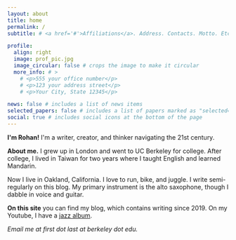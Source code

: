 ```yaml
---
layout: about
title: home
permalink: /
subtitle: # <a href='#'>Affiliations</a>. Address. Contacts. Motto. Etc.

profile:
  align: right
  image: prof_pic.jpg
  image_circular: false # crops the image to make it circular
  more_info: # >
    # <p>555 your office number</p>
    # <p>123 your address street</p>
    # <p>Your City, State 12345</p>

news: false # includes a list of news items
selected_papers: false # includes a list of papers marked as "selected={true}"
social: true # includes social icons at the bottom of the page
---
```


**I'm Rohan!** I'm a writer, creator, and thinker navigating the 21st century.

**About me.** I grew up in London and went to UC Berkeley for college. After college, I lived in Taiwan for two years where I taught English and learned Mandarin.

Now I live in Oakland, California. I love to run, bike, and juggle. I write semi-regularly on this blog. My primary instrument is the alto saxophone, though I dabble in voice and guitar.

**On this site** you can find my blog, which contains writing since 2019. On my Youtube, I have a [jazz album](https://www.youtube.com/watch?v=wevUja0L6m8&list=PLLmNtQG2epzFG2PwtDTz4U9OVDCsiJGG8). 

*Email me at first dot last at berkeley dot edu.*

<!-- I was born in the year 2000, so my Chinese zodiac is the dragon. I grew up in the UK, and went to school called *The American School in London*. I moved to the US to attend college, and graduated from UC Berkeley with a BA in Economics. At Berkeley, I did a lot of animal rights activism, sang in an a capella group, published an economics paper, and helped found a vegan coop. After graduating, I moved to Kaohsiung, Taiwan to teach English and learn Mandarin, Chinese. I enjoyed teaching a great deal, but thought I should try something else after two years. Right now, I'm pondering my next steps! -->



<!-- To-do with regards to the blog: -->
<!-- - reduce the gap above headers, especially on the blogs browsing page -->
<!-- - eventually, write a script that automatically adds tags to all posts -->